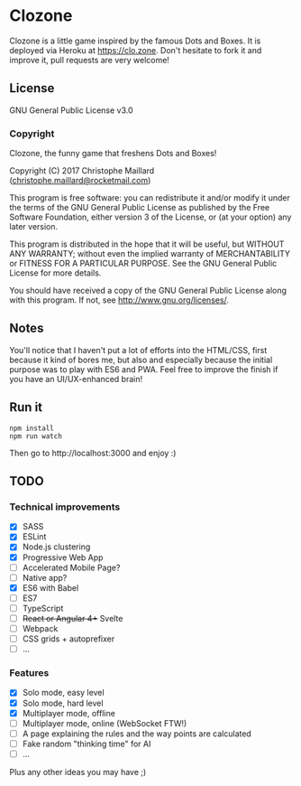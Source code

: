 # Clozone

Clozone is a little game inspired by the famous Dots and Boxes. It is deployed via Heroku at https://clo.zone. Don't hesitate to fork it and improve it, pull requests are very welcome!

## License

GNU General Public License v3.0

### Copyright

Clozone, the funny game that freshens Dots and Boxes!

Copyright (C) 2017 Christophe Maillard (christophe.maillard@rocketmail.com)

This program is free software: you can redistribute it and/or modify it under the terms of the GNU General Public License as published by the Free Software Foundation, either version 3 of the License, or (at your option) any later version.

This program is distributed in the hope that it will be useful, but WITHOUT ANY WARRANTY; without even the implied warranty of MERCHANTABILITY or FITNESS FOR A PARTICULAR PURPOSE. See the GNU General Public License for more details.

You should have received a copy of the GNU General Public License along with this program. If not, see <http://www.gnu.org/licenses/>.

## Notes

You'll notice that I haven't put a lot of efforts into the HTML/CSS, first because it kind of bores me, but also and especially because the initial purpose was to play with ES6 and PWA. Feel free to improve the finish if you have an UI/UX-enhanced brain!

## Run it

```text
npm install
npm run watch
```

Then go to http://localhost:3000 and enjoy :)

## TODO

### Technical improvements

- [x] SASS
- [x] ESLint
- [x] Node.js clustering
- [x] Progressive Web App
- [ ] Accelerated Mobile Page?
- [ ] Native app?
- [x] ES6 with Babel
- [ ] ES7
- [ ] TypeScript
- [ ] ~~React or Angular 4+~~ Svelte
- [ ] Webpack
- [ ] CSS grids + autoprefixer
- [ ] ...

### Features

- [x] Solo mode, easy level
- [x] Solo mode, hard level
- [x] Multiplayer mode, offline
- [ ] Multiplayer mode, online (WebSocket FTW!)
- [ ] A page explaining the rules and the way points are calculated
- [ ] Fake random "thinking time" for AI
- [ ] ...

Plus any other ideas you may have ;)
